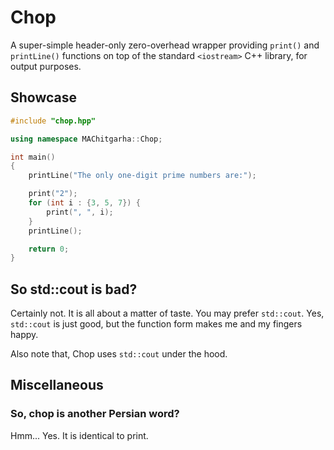 # Chop

A super-simple header-only zero-overhead wrapper providing `print()` and `printLine()` functions on top of the standard `<iostream>` C++ library, for output purposes.

## Showcase

```cpp
#include "chop.hpp"

using namespace MAChitgarha::Chop;

int main()
{
    printLine("The only one-digit prime numbers are:");

    print("2");
    for (int i : {3, 5, 7}) {
        print(", ", i);
    }
    printLine();

    return 0;
}
```

## So std::cout is bad?

Certainly not. It is all about a matter of taste. You may prefer `std::cout`. Yes, `std::cout` is just good, but the function form makes me and my fingers happy.

Also note that, Chop uses `std::cout` under the hood.

## Miscellaneous

### So, chop is another Persian word?

Hmm... Yes. It is identical to print.
